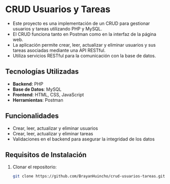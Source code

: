 # CRUD Usuarios y Tareas

- Este proyecto es una implementación de un CRUD para gestionar usuarios y tareas utilizando PHP y MySQL. 
- El CRUD funciona tanto en Postman como en la interfaz de la página web.
- La aplicación permite crear, leer, actualizar y eliminar usuarios y sus tareas asociadas mediante una API RESTful. 
- Utiliza servicios RESTful para la comunicación con la base de datos.


## Tecnologías Utilizadas
- **Backend**: PHP
- **Base de Datos**: MySQL
- **Frontend**: HTML, CSS, JavaScript
- **Herramientas**: Postman

## Funcionalidades
- Crear, leer, actualizar y eliminar usuarios
- Crear, leer, actualizar y eliminar tareas
- Validaciones en el backend para asegurar la integridad de los datos

## Requisitos de Instalación
1. Clonar el repositorio:
   ```bash
   git clone https://github.com/BrayanHuincho/crud-usuarios-tareas.git
